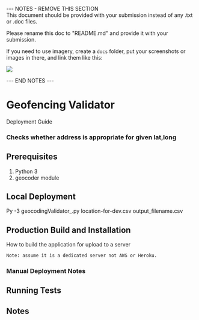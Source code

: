 --- NOTES - REMOVE THIS SECTION  
This document should be provided with your submission instead of any .txt or .doc files.

Please rename this doc to "README.md" and provide it with your submission.

If you need to use imagery, create a `docs` folder, put your screenshots or images in there, and link them like this:

<img src="docs/img.jpg" />

--- END NOTES ---

# Geofencing Validator 
Deployment Guide

### Checks whether address is appropriate for given lat,long

## Prerequisites
1. Python 3
  1. geocoder module


## Local Deployment

Py -3 geocodingValidator_.py location-for-dev.csv output_filename.csv


## Production Build and Installation
How to build the application for upload to a server
```bash
Note: assume it is a dedicated server not AWS or Heroku.
```

### Manual Deployment Notes

## Running Tests

## Notes
